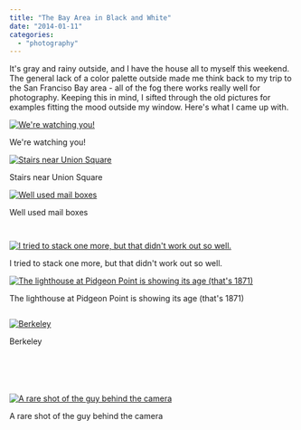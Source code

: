 ```yaml
---
title: "The Bay Area in Black and White"
date: "2014-01-11"
categories: 
  - "photography"
---
```

It's gray and rainy outside, and I have the house all to myself this weekend. The general lack of a color palette outside made me think back to my trip to the San Franciso Bay area - all of the fog there works really well for photography. Keeping this in mind, I sifted through the old pictures for examples fitting the mood outside my window. Here's what I came up with. 

<div class='wp-caption aligncenter'>
  <a href="/uploads/2014/1/BayAreaInBW/l/SFDay1_008_l.jpg" title="We're watching you!">
    <img alt="We're watching you!" title="We're watching you!" src="/uploads/2014/1/BayAreaInBW/m/SFDay1_008_m.jpg">
  </a>
    <p class='wp-caption-text'>We're watching you!</p>
</div>

<div class='wp-caption aligncenter'>
  <a href="/uploads/2014/1/BayAreaInBW/l/SFDay1_020_l.jpg" title="Stairs near Union Square">
    <img alt="Stairs near Union Square" title="Stairs near Union Square" src="/uploads/2014/1/BayAreaInBW/m/SFDay1_020_m.jpg">
  </a>
    <p class='wp-caption-text'>Stairs near Union Square</p>
</div>

<div class='wp-caption aligncenter'>
  <a href="/uploads/2014/1/BayAreaInBW/l/SFDay1_060_l.jpg" title="Well used mail boxes">
    <img alt="Well used mail boxes" title="Well used mail boxes" src="/uploads/2014/1/BayAreaInBW/m/SFDay1_060_m.jpg">
  </a>
    <p class='wp-caption-text'>Well used mail boxes</p>
</div>

<div class='wp-caption aligncenter'>
  <a href="/uploads/2014/1/BayAreaInBW/l/SFDay1_061_l.jpg" title="">
    <img alt="" title="" src="/uploads/2014/1/BayAreaInBW/m/SFDay1_061_m.jpg">
  </a>
    <p class='wp-caption-text'></p>
</div>

<div class='wp-caption aligncenter'>
  <a href="/uploads/2014/1/BayAreaInBW/l/SFDay1_085_l.jpg" title="">
    <img alt="" title="" src="/uploads/2014/1/BayAreaInBW/m/SFDay1_085_m.jpg">
  </a>
    <p class='wp-caption-text'></p>
</div>

<div class='wp-caption aligncenter'>
  <a href="/uploads/2014/1/BayAreaInBW/l/SFDay2_173_l.jpg" title="I tried to stack one more, but that didn't work out so well.">
    <img alt="I tried to stack one more, but that didn't work out so well." title="I tried to stack one more, but that didn't work out so well." src="/uploads/2014/1/BayAreaInBW/m/SFDay2_173_m.jpg">
  </a>
    <p class='wp-caption-text'>I tried to stack one more, but that didn't work out so well.</p>
</div>

<div class='wp-caption aligncenter'>
  <a href="/uploads/2014/1/BayAreaInBW/l/SFDay2_231_l.jpg" title="The lighthouse at Pidgeon Point is showing its age (that's 1871)">
    <img alt="The lighthouse at Pidgeon Point is showing its age (that's 1871)" title="The lighthouse at Pidgeon Point is showing its age (that's 1871)" src="/uploads/2014/1/BayAreaInBW/m/SFDay2_231_m.jpg">
  </a>
    <p class='wp-caption-text'>The lighthouse at Pidgeon Point is showing its age (that's 1871)</p>
</div>

<div class='wp-caption aligncenter'>
  <a href="/uploads/2014/1/BayAreaInBW/l/SFDay3_011_l.jpg" title="">
    <img alt="" title="" src="/uploads/2014/1/BayAreaInBW/m/SFDay3_011_m.jpg">
  </a>
    <p class='wp-caption-text'></p>
</div>

<div class='wp-caption aligncenter'>
  <a href="/uploads/2014/1/BayAreaInBW/l/SFDay3_037_l.jpg" title="Berkeley">
    <img alt="Berkeley" title="Berkeley" src="/uploads/2014/1/BayAreaInBW/m/SFDay3_037_m.jpg">
  </a>
    <p class='wp-caption-text'>Berkeley</p>
</div>

<div class='wp-caption aligncenter'>
  <a href="/uploads/2014/1/BayAreaInBW/l/SFDay3_040_l.jpg" title="">
    <img alt="" title="" src="/uploads/2014/1/BayAreaInBW/m/SFDay3_040_m.jpg">
  </a>
    <p class='wp-caption-text'></p>
</div>

<div class='wp-caption aligncenter'>
  <a href="/uploads/2014/1/BayAreaInBW/l/SFDay3_042_l.jpg" title="">
    <img alt="" title="" src="/uploads/2014/1/BayAreaInBW/m/SFDay3_042_m.jpg">
  </a>
    <p class='wp-caption-text'></p>
</div>

<div class='wp-caption aligncenter'>
  <a href="/uploads/2014/1/BayAreaInBW/l/SFDay3_043_l.jpg" title="">
    <img alt="" title="" src="/uploads/2014/1/BayAreaInBW/m/SFDay3_043_m.jpg">
  </a>
    <p class='wp-caption-text'></p>
</div>

<div class='wp-caption aligncenter'>
  <a href="/uploads/2014/1/BayAreaInBW/l/SFDay4_101_l.jpg" title="">
    <img alt="" title="" src="/uploads/2014/1/BayAreaInBW/m/SFDay4_101_m.jpg">
  </a>
    <p class='wp-caption-text'></p>
</div>

<div class='wp-caption aligncenter'>
  <a href="/uploads/2014/1/BayAreaInBW/l/SFDay4_110_l.jpg" title="">
    <img alt="" title="" src="/uploads/2014/1/BayAreaInBW/m/SFDay4_110_m.jpg">
  </a>
    <p class='wp-caption-text'></p>
</div>

<div class='wp-caption aligncenter'>
  <a href="/uploads/2014/1/BayAreaInBW/l/SFDay4_145_l.jpg" title="A rare shot of the guy behind the camera">
    <img alt="A rare shot of the guy behind the camera" title="A rare shot of the guy behind the camera" src="/uploads/2014/1/BayAreaInBW/m/SFDay4_145_m.jpg">
  </a>
    <p class='wp-caption-text'>A rare shot of the guy behind the camera</p>
</div>

<div class='wp-caption aligncenter'>
  <a href="/uploads/2014/1/BayAreaInBW/l/SFDay4_262_l.jpg" title="">
    <img alt="" title="" src="/uploads/2014/1/BayAreaInBW/m/SFDay4_262_m.jpg">
  </a>
    <p class='wp-caption-text'></p>
</div>

<div class='wp-caption aligncenter'>
  <a href="/uploads/2014/1/BayAreaInBW/l/SFDay5_123_l.jpg" title="">
    <img alt="" title="" src="/uploads/2014/1/BayAreaInBW/m/SFDay5_123_m.jpg">
  </a>
    <p class='wp-caption-text'></p>
</div>

<div class='wp-caption aligncenter'>
  <a href="/uploads/2014/1/BayAreaInBW/l/SFDay5_131_l.jpg" title="">
    <img alt="" title="" src="/uploads/2014/1/BayAreaInBW/m/SFDay5_131_m.jpg">
  </a>
    <p class='wp-caption-text'></p>
</div>

<div class='wp-caption aligncenter'>
  <a href="/uploads/2014/1/BayAreaInBW/l/SFDay6_006_l.jpg" title="">
    <img alt="" title="" src="/uploads/2014/1/BayAreaInBW/m/SFDay6_006_m.jpg">
  </a>
    <p class='wp-caption-text'></p>
</div>

